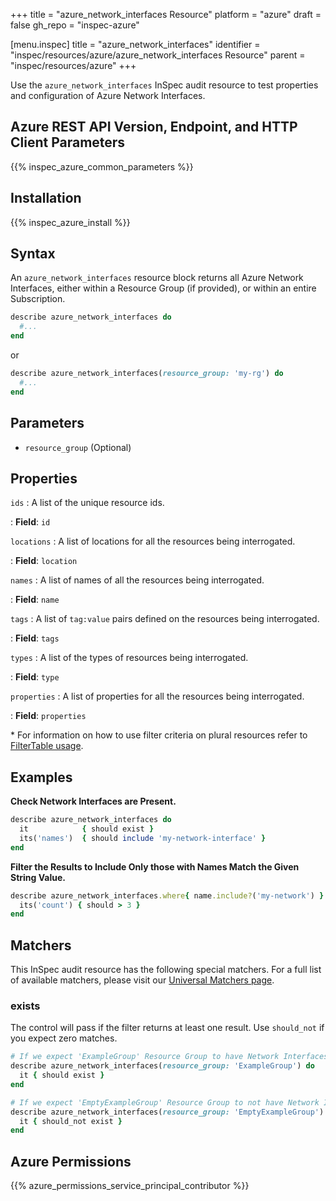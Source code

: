 +++
title = "azure_network_interfaces Resource"
platform = "azure"
draft = false
gh_repo = "inspec-azure"

[menu.inspec]
title = "azure_network_interfaces"
identifier = "inspec/resources/azure/azure_network_interfaces Resource"
parent = "inspec/resources/azure"
+++

Use the `azure_network_interfaces` InSpec audit resource to test properties and configuration of Azure Network Interfaces.

## Azure REST API Version, Endpoint, and HTTP Client Parameters

{{% inspec_azure_common_parameters %}}

## Installation

{{% inspec_azure_install %}}

## Syntax

An `azure_network_interfaces` resource block returns all Azure Network Interfaces, either within a Resource Group (if provided), or within an entire Subscription.
```ruby
describe azure_network_interfaces do
  #...
end
```
or
```ruby
describe azure_network_interfaces(resource_group: 'my-rg') do
  #...
end
```

## Parameters

- `resource_group` (Optional)

## Properties

`ids`
: A list of the unique resource ids.

: **Field**: `id`

`locations`
: A list of locations for all the resources being interrogated.

: **Field**: `location`

`names`
: A list of names of all the resources being interrogated.

: **Field**: `name`

`tags`
: A list of `tag:value` pairs defined on the resources being interrogated.

: **Field**: `tags`

`types`
: A list of the types of resources being interrogated.

: **Field**: `type`

`properties`
: A list of properties for all the resources being interrogated.

: **Field**: `properties`

<superscript>*</superscript> For information on how to use filter criteria on plural resources refer to [FilterTable usage](https://github.com/inspec/inspec/blob/master/dev-docs/filtertable-usage.md).

## Examples

**Check Network Interfaces are Present.**

```ruby
describe azure_network_interfaces do
  it            { should exist }
  its('names')  { should include 'my-network-interface' }
end
```
**Filter the Results to Include Only those with Names Match the Given String Value.**

```ruby
describe azure_network_interfaces.where{ name.include?('my-network') } do
  its('count') { should > 3 }
end
```

## Matchers

This InSpec audit resource has the following special matchers. For a full list of available matchers, please visit our [Universal Matchers page](https://www.inspec.io/docs/reference/matchers/).

### exists

The control will pass if the filter returns at least one result. Use `should_not` if you expect zero matches.
```ruby
# If we expect 'ExampleGroup' Resource Group to have Network Interfaces
describe azure_network_interfaces(resource_group: 'ExampleGroup') do
  it { should exist }
end

# If we expect 'EmptyExampleGroup' Resource Group to not have Network Interfaces
describe azure_network_interfaces(resource_group: 'EmptyExampleGroup') do
  it { should_not exist }
end
```

## Azure Permissions

{{% azure_permissions_service_principal_contributor %}}

